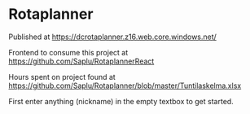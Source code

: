 # Rotaplanner
Published at https://dcrotaplanner.z16.web.core.windows.net/

Frontend to consume this project at https://github.com/Saplu/RotaplannerReact

Hours spent on project found at https://github.com/Saplu/Rotaplanner/blob/master/Tuntilaskelma.xlsx

First enter anything (nickname) in the empty textbox to get started.
